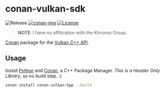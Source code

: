 # conan-vulkan-sdk

![Release][release-img] [![conan-img]][conan-url] [![License][license-img]][license-url]

> **NOTE**: I have no affilication with the Khronos Group. 

[Conan](https://conan.io) package for the [Vulkan C++ API](https://github.com/KhronosGroup/Vulkan-Hpp).

## Usage

Install [Python](https://www.python.org/downloads/) and [Conan](https://www.conan.io/), a C++ Package Manager. *This is a Header Only Library*, so no build step. :)

```bash
conan install conan-vulkan-hpp --build
```

[release-img]: https://img.shields.io/badge/release-1.0.30.0-B46BD6.svg?style=flat-square
[conan-img]: https://img.shields.io/badge/conan.io-1.0.30.0-green.svg?style=flat-square
[conan-url]: https://www.conan.io/source/vulkan-hpp/1.0.30.0/alaingalvan/testing
[license-img]: http://img.shields.io/:license-apache-blue.svg?style=flat-square
[license-url]: http://www.apache.org/licenses/LICENSE-2.0